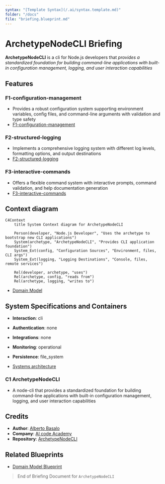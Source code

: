 ```yaml
---
syntax: "[Template Syntax](/.ai/syntax.template.md)"
folder: "/docs"
file: "briefing.blueprint.md"
---
```


# **ArchetypeNodeCLI** Briefing

**ArchetypeNodeCLI** is a cli for Node.js developers that _provides a standardized foundation for building command-line applications with built-in configuration management, logging, and user interaction capabilities_

## Features

### F1-configuration-management

- Provides a robust configuration system supporting environment variables, config files, and command-line arguments with validation and type safety
- [F1-configuration-management](/docs/f1-configuration-management.blueprint.md)

### F2-structured-logging

- Implements a comprehensive logging system with different log levels, formatting options, and output destinations
- [F2-structured-logging](/docs/f2-structured-logging.blueprint.md)

### F3-interactive-commands

- Offers a flexible command system with interactive prompts, command validation, and help documentation generation
- [F3-interactive-commands](/docs/f3-interactive-commands.blueprint.md)

## Context diagram

```mermaid
C4Context
    title System Context diagram for ArchetypeNodeCLI

    Person(developer, "Node.js Developer", "Uses the archetype to bootstrap new CLI applications")
    System(archetype, "ArchetypeNodeCLI", "Provides CLI application foundation")
    System_Ext(config, "Configuration Sources", "Environment, files, CLI args")
    System_Ext(logging, "Logging Destinations", "Console, files, remote services")

    Rel(developer, archetype, "uses")
    Rel(archetype, config, "reads from")
    Rel(archetype, logging, "writes to")
```

- [Domain Model](/docs/domain-model.blueprint.md)

## System Specifications and Containers

- **Interaction**: cli
- **Authentication**: none
- **Integrations**: none
- **Monitoring**: operational
- **Persistence**: file_system

- [Systems architecture](/docs/systems-architecture.blueprint.md)

### C1 ArchetypeNodeCLI

- A node-cli that provides a standardized foundation for building command-line applications with built-in configuration management, logging, and user interaction capabilities

## Credits

- **Author**: [Alberto Basalo](https://albertobasalo.dev)
- **Company**: [AI code Academy](https://aicode.academy)
- **Repository**: [ArchetypeNodeCLI](https://github.com/AIcodeAcademy/ArchetypeNodeCLI)

## Related Blueprints

- [Domain Model Blueprint](/docs/domain-model.blueprint.md)

> End of Briefing Document for `ArchetypeNodeCLI`